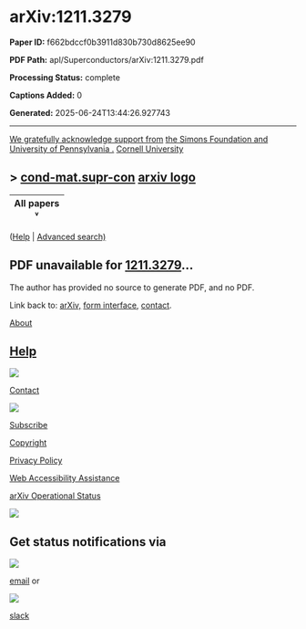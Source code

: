 # arXiv:1211.3279

**Paper ID:** f662bdccf0b3911d830b730d8625ee90

**PDF Path:** apl/Superconductors/arXiv:1211.3279.pdf

**Processing Status:** complete

**Captions Added:** 0

**Generated:** 2025-06-24T13:44:26.927743

---

[We gratefully acknowledge support from](https://confluence.cornell.edu/x/ALlRF) [the Simons Foundation and University of Pennsylvania .](https://confluence.cornell.edu/x/ALlRF) [Cornell University](https://www.cornell.edu/)

## **> [cond-mat.supr-con](file:///list/cond-mat.supr-con/recent) [arxiv logo](file:///)**

| All papers<br>˅ |
|-----------------|

([Help](https://info.arxiv.org/help) | [Advanced search\)](file:///find)

## **PDF unavailable for [1211.3279](file:///abs/1211.3279)...**

The author has provided no source to generate PDF, and no PDF.

Link back to: [arXiv,](http://arXiv.org/) [form interface,](http://arxiv.org/form) [contact](file:///help/contact).

[About](https://arxiv.org/about)

## [Help](https://arxiv.org/help)

![](_page_1_Picture_1.jpeg)

[Contact](https://arxiv.org/help/contact)

![](_page_2_Picture_0.jpeg)

[Subscribe](https://arxiv.org/help/subscribe)

[Copyright](https://arxiv.org/help/license)

[Privacy Policy](https://arxiv.org/help/policies/privacy_policy)

[Web Accessibility Assistance](https://arxiv.org/help/web_accessibility)

[arXiv Operational Status](https://status.arxiv.org)

![](_page_4_Picture_0.jpeg)

## Get status notifications via

![](_page_5_Picture_1.jpeg)

[email](https://subscribe.sorryapp.com/24846f03/email/new) or

![](_page_6_Picture_0.jpeg)

[slack](https://subscribe.sorryapp.com/24846f03/slack/new)